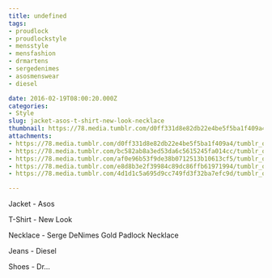 ```yaml
---
title: undefined
tags:
- proudlock
- proudlockstyle
- mensstyle
- mensfashion
- drmartens
- sergedenimes
- asosmenswear
- diesel

date: 2016-02-19T08:00:20.000Z
categories:
- Style
slug: jacket-asos-t-shirt-new-look-necklace
thumbnail: https://78.media.tumblr.com/d0ff331d8e82db22e4be5f5ba1f409a4/tumblr_o2qw3zWKjP1rhrm24o1_540.jpg
attachments:
- https://78.media.tumblr.com/d0ff331d8e82db22e4be5f5ba1f409a4/tumblr_o2qw3zWKjP1rhrm24o1_1280.jpg
- https://78.media.tumblr.com/bc582ab8a3ed53da6c5615245fa014cc/tumblr_o2qw3zWKjP1rhrm24o5_1280.jpg
- https://78.media.tumblr.com/af0e96b53f9de38b0712513b10613cf5/tumblr_o2qw3zWKjP1rhrm24o4_1280.jpg
- https://78.media.tumblr.com/e8d8b3e2f39984c89dc86ffb61971994/tumblr_o2qw3zWKjP1rhrm24o2_1280.jpg
- https://78.media.tumblr.com/4d1d1c5a695d9cc749fd3f32ba7efc9d/tumblr_o2qw3zWKjP1rhrm24o6_1280.jpg

---
```


Jacket - Asos 

  T-Shirt - New Look 

  Necklace -  Serge DeNimes Gold Padlock Necklace 

  Jeans - Diesel 

  Shoes - Dr...
